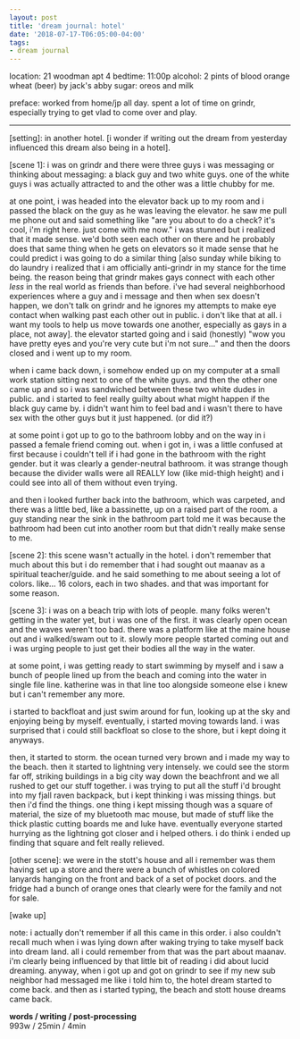 ```yaml
---
layout: post
title: 'dream journal: hotel'
date: '2018-07-17-T06:05:00-04:00'
tags:
- dream journal
--- 
```


location: 21 woodman apt 4
bedtime: 11:00p
alcohol: 2  pints of blood orange wheat (beer) by jack's abby
sugar: oreos and milk

preface: worked from home/jp all day. spent a lot of time on grindr, especially trying to get vlad to come over and play.

---

[setting]: in another hotel. [i wonder if writing out the dream from yesterday influenced this dream also being in a hotel].

[scene 1]: i was on grindr and there were three guys i was messaging or thinking about messaging: a black guy and two white guys. one of the white guys i was actually attracted to and the other was a little chubby for me. 

at one point, i was headed into the elevator back up to my room and i passed the black on the guy as he was leaving the elevator. he saw me pull me phone out and said something like "are you about to do a check? it's cool, i'm right here. just come with me now." i was stunned but i realized that it made sense. we'd both seen each other on there and he probably does that same thing when he gets on elevators so it made sense that he could predict i was going to do a similar thing [also sunday while biking to do laundry i realized that i am officially anti-grindr in my stance for the time being. the reason being that grindr makes gays connect with each other *less* in the real world as friends than before. i've had several neighborhood experiences where a guy and i message and then when sex doesn't happen, we don't talk on grindr and he ignores my attempts to make eye contact when walking past each other out in public. i don't like that at all. i want my tools to help us move towards one another, especially as gays in a place, not away]. the elevator started going and i said (honestly) "wow you have pretty eyes and you're very cute but i'm not sure..." and then the doors closed and i went up to my room. 

when i came back down, i somehow ended up on my computer at a small work station sitting next to one of the white guys. and then the other one came up and so i was sandwiched between these two white dudes in public. and i started to feel really guilty about what might happen if the black guy came by. i didn't want him to feel bad and i wasn't there to have sex with the other guys but it just happened. (or did it?)

at some point i got up to go to the bathroom lobby and on the way in i passed a female friend coming out. when i got in, i was a little confused at first because i couldn't tell if i had gone in the bathroom with the right gender. but it was clearly a gender-neutral bathroom. it was strange though because the divider walls were all REALLY low (like mid-thigh height) and i could see into all of them without even trying. 

and then i looked further back into the bathroom, which was carpeted, and there was a little bed, like a bassinette, up on a raised part of the room. a guy standing near the sink in the bathroom part told me it was because the bathroom had been cut into another room but that didn't really make sense to me.

[scene 2]: this scene wasn't actually in the hotel. i don't remember that much about this but i do remember that i had sought out maanav as a spiritual teacher/guide. and he said something to me about seeing a lot of colors. like... 16 colors, each in two shades. and that was important for some reason. 

[scene 3]: i was on a beach trip with lots of people. many folks weren't getting in the water yet, but i was one of the first. it was clearly open ocean and the waves weren't too bad. there was a platform like at the maine house out and i walked/swam out to it. slowly more people started coming out and i was urging people to just get their bodies all the way in the water. 

at some point, i was getting ready to start swimming by myself and i saw a bunch of people lined up from the beach and coming into the water in single file line. katherine was in that line too alongside someone else i knew but i can't remember any more. 

i started to backfloat and just swim around for fun, looking up at the sky and enjoying being by myself. eventually, i started moving towards land. i was surprised that i could still backfloat so close to the shore, but i kept doing it anyways. 

then, it started to storm. the ocean turned very brown and i made my way to the beach. then it started to lightning very intensely. we could see the storm far off, striking buildings in a big city way down the beachfront and we all rushed to get our stuff together. i was trying to put all the stuff i'd brought into my fjall raven backpack, but i kept thinking i was missing things. but then i'd find the things. one thing i kept missing though was a square of material, the size of my bluetooth mac mouse, but made of stuff like the thick plastic cutting boards me and luke have. eventually everyone started hurrying as the lightning got closer and i helped others. i do think i ended up finding that square and felt really relieved.

[other scene]: we were in the stott's house and all i remember was them having set up a store and there were a bunch of whistles on colored lanyards hanging on the front and back of a set of pocket doors. and the fridge had a bunch of orange ones that clearly were for the family and not for sale.

[wake up]

note: i actually don't remember if all this came in this order. i also couldn't recall much when i was lying down after waking trying to take myself back into dream land. all i could remember from that was the part about maanav. i'm clearly being influenced by that little bit of reading i did about lucid dreaming. anyway, when  i got up and got on grindr to see if my new sub neighbor had messaged me like i told him to, the hotel dream started to come back. and then as i started typing, the beach and stott house dreams came back. 

**words / writing / post-processing**  
993w / 25min / 4min
